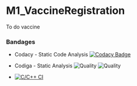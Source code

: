 # M1_VaccineRegistration
To do vaccine
### Bandages
* Codacy - Static Code Analysis  [![Codacy Badge](https://app.codacy.com/project/badge/Grade/a5d4f9d1707f43eb904c20a599a10688)](https://www.codacy.com/gh/dhivya0/M1_VaccineRegistration/dashboard?utm_source=github.com&amp;utm_medium=referral&amp;utm_content=dhivya0/M1_VaccineRegistration&amp;utm_campaign=Badge_Grade)

* Codiga - Static Analysis ![Quality](https://api.codiga.io/project/32218/score/svg) 
                           ![Quality](https://api.codiga.io/project/32218/status/svg)
* [![C/C++ CI](https://github.com/dhivya0/M1_VaccineRegistration/blob/main/.github/workflows/c-cpp.yml/badge.svg)](https://github.com/dhivya0/M1_VaccineRegistration/blob/main/.github/workflows/c-cpp.yml) 
